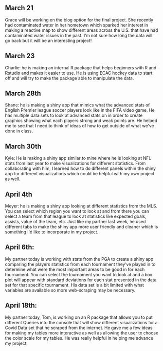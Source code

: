 ## March 21

Grace will be working on the blog option for the final project. She recently had contaminated water in her hometown which sparked her interest in making a reactive map to show different areas across the U.S. that have had contaminated water issues in the past. I'm not sure how long the data will go back but it will be an interesting project!

## March 23 

Charlie: he is making an internal R package that helps beginners with R and Rstudio and makes it easier to use. He is using ECAC hockey data to start off and will try to make the package able to manipulate the data. 

## March 28th

Shane: he is making a shiny app that mimics what the advanced stats of English Premier league soccer players look like in the FIFA video game. He has multiple data sets to look at advanced stats on in order to create graphics showing what each players strong and weak points are. He helped me to see that I need to think of ideas of how to get outside of what we've done in class. 

## March 30th 

Kyle: He is making a shiny app similar to mine where he is looking at NFL stats from last year to make visualizations for different statistics. From collaborating with him, I learned how to do different panels within the shiny app for different visualizations which could be helpful with my own project as well. 

## April 4th

Meyer: he is making a shiny app looking at different statistics from the MLS. You can select which region you want to look at and from there you can select a team from that league to look at statistics like expected goals, assists, value of the team, etc. Just like my partner last week, he used different tabs to make the shiny app more user friendly and cleaner which is something I'd like to incorporate in my project. 

## April 6th:  

My partner today is working with stats from the PGA to create a shiny app comparing the players statistics from each tournament they've played in to determine what were the most important areas to be good in for each tournament. You can select the tournament you want to look at and a box plot will appear with standard deviations for each stat presented in the data set for that specific tournament. His data set is a bit limited with what variables are available so more web-scraping may be necessary. 

## April 18th: 

My partner today, Tom, is working on an R package that allows you to put different Queries into the console that will show different visualizations for a Covid Data set that he scraped from the internet. He gave me a few ideas for making my tables more interactive as well as allowing the user to choose the color scale for my tables. He was really helpful in helping me advance my project. 

